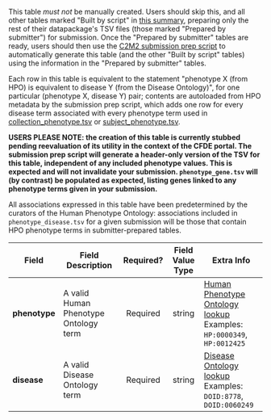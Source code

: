 This table *must not* be manually created. Users should skip this, and all other tables marked "Built by script" in [this summary](./C2M2-Table-Summary), preparing only the rest of their datapackage's TSV files (those marked "Prepared by submitter") for submission. Once the "Prepared by submitter" tables are ready, users should then use the [C2M2 submission prep script](https://osf.io/bq6k9/) to automatically generate this table (and the other "Built by script" tables) using the information in the "Prepared by submitter" tables.

Each row in this table is equivalent to the statement "phenotype X (from HPO) is equivalent to disease Y (from the Disease Ontology)", for one particular (phenotype X, disease Y) pair; contents are autoloaded from HPO metadata by the submission prep script, which adds one row for every disease term associated with every phenotype term used in [collection_phenotype.tsv](./TableInfo:-collection_phenotype.tsv) or [subject_phenotype.tsv](./TableInfo:-subject_phenotype.tsv).

**USERS PLEASE NOTE: the creation of this table is currently stubbed pending reevaluation of its utility in the context of the CFDE portal. The submission prep script will generate a header-only version of the TSV for this table, independent of any included phenotype values. This is expected and will not invalidate your submission. `phenotype_gene.tsv` will (by contrast) be populated as expected, listing genes linked to any phenotype terms given in your submission.**

All associations expressed in this table have been predetermined by the curators of the Human Phenotype Ontology: associations included in `phenotype_disease.tsv` for a given submission will be those that contain HPO phenotype terms in submitter-prepared tables.

Field | Field Description | Required? | Field Value Type | Extra Info 
------|-------------------|:-----------:|:-------------:|------------
**phenotype** | A valid Human Phenotype Ontology term | Required | string | [Human Phenotype Ontology lookup](https://hpo.jax.org/app/) <br /> Examples: `HP:0000349`, `HP:0012425`
**disease** | A valid Disease Ontology term | Required | string | [Disease Ontology lookup](https://disease-ontology.org/) <br /> Examples: `DOID:8778`, `DOID:0060249`